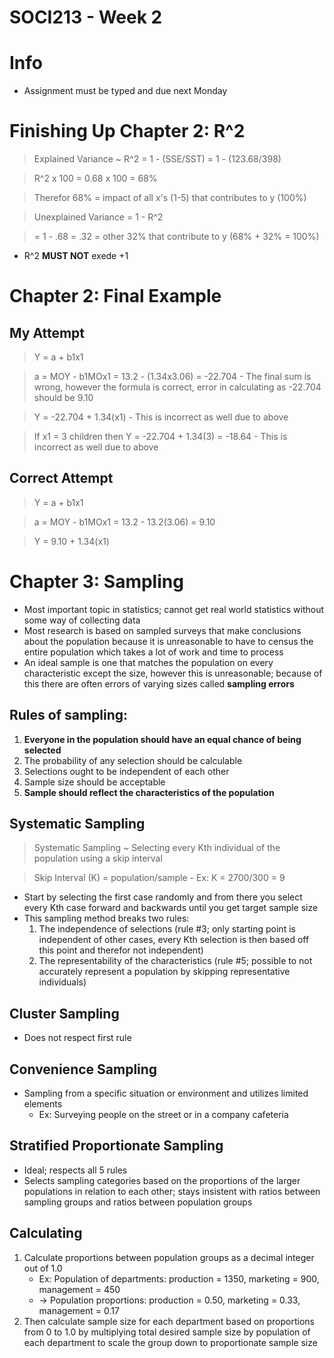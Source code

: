 # SOCI213 - Week 2

# Info
- Assignment must be typed and due next Monday

# Finishing Up Chapter 2: R^2
> Explained Variance ~ R^2 = 1 - (SSE/SST) = 1 - (123.68/398)

> R^2 x 100 = 0.68 x 100 = 68%

> Therefor 68% = impact of all x's (1-5) that contributes to y (100%)

> Unexplained Variance = 1 - R^2

> = 1 - .68 = .32 = other 32% that contribute to y (68% + 32% = 100%)

- R^2 **MUST NOT** exede +1

# Chapter 2: Final Example

## My Attempt
> Y = a + b1x1

> a = MOY - b1MOx1 = 13.2 - (1.34x3.06) = -22.704
	- The final sum is wrong, however the formula is correct, error in calculating as -22.704 should be 9.10

> Y = -22.704 + 1.34(x1)
	- This is incorrect as well due to above

> If x1 = 3 children then Y = -22.704 + 1.34(3) = -18.64
	- This is incorrect as well due to above

## Correct Attempt

> Y = a + b1x1

> a = MOY - b1MOx1 = 13.2 - 13.2(3.06) = 9.10

> Y = 9.10 + 1.34(x1)

# Chapter 3: Sampling
- Most important topic in statistics; cannot get real world statistics without some way of collecting data
- Most research is based on sampled surveys that make conclusions about the population because it is unreasonable to have to census the entire population which takes a lot of work and time to process
- An ideal sample is one that matches the population on every characteristic except the size, however this is unreasonable; because of this there are often errors of varying sizes called **sampling errors**

## Rules of sampling:
1. **Everyone in the population should have an equal chance of being selected**
2. The probability of any selection should be calculable
3. Selections ought to be independent of each other
4. Sample size should be acceptable
5. **Sample should reflect the characteristics of the population**

## Systematic Sampling
> Systematic Sampling ~ Selecting every Kth individual of the population using a skip interval

> Skip Interval (K) = population/sample
	- Ex: K = 2700/300 = 9

- Start by selecting the first case randomly and from there you select every Kth case forward and backwards until you get target sample size
- This sampling method breaks two rules:
	1. The independence of selections (rule #3; only starting point is independent of other cases, every Kth selection is then based off this point and therefor not independent)
	2. The representability of the characteristics (rule #5; possible to not accurately represent a population by skipping representative individuals)

## Cluster Sampling
- Does not respect first rule

## Convenience Sampling
- Sampling from a specific situation or environment and utilizes limited elements
	- Ex: Surveying people on the street or in a company cafeteria

## Stratified Proportionate Sampling
- Ideal; respects all 5 rules
- Selects sampling categories based on the proportions of the larger populations in relation to each other; stays insistent with ratios between sampling groups and ratios between population groups

## Calculating
1. Calculate proportions between population groups as a decimal integer out of 1.0
	- Ex: Population of departments: production = 1350, marketing = 900, management = 450	
	- -> Population proportions: production = 0.50, marketing = 0.33, management = 0.17
2. Then calculate sample size for each department based on proportions from 0 to 1.0 by multiplying total desired sample size by population of each department to scale the group down to proportionate sample size